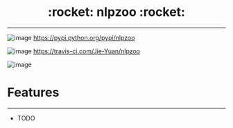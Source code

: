 <h1 align = "center">:rocket: nlpzoo :rocket:</h1>

---



![image](https://img.shields.io/pypi/v/nlpzoo.svg)
https://pypi.python.org/pypi/nlpzoo

![image](https://img.shields.io/travis/Jie-Yuan/nlpzoo.svg)
https://travis-ci.com/Jie-Yuan/nlpzoo

![image](https://readthedocs.org/projects/nlpzoo/badge/?version=latest)





# Features
---
* TODO
